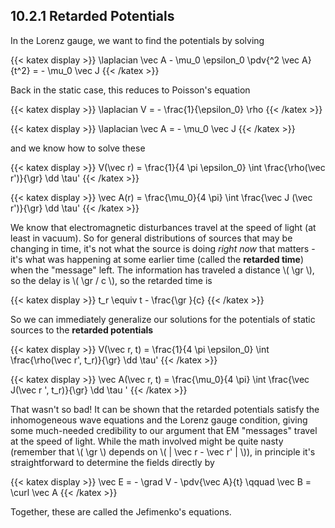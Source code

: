 ## 10.2.1 Retarded Potentials

In the Lorenz gauge, we want to find the potentials by solving 


{{< katex display >}}
\laplacian \vec A - \mu_0 \epsilon_0 \pdv{^2 \vec A}{t^2} = - \mu_0 \vec J
{{< /katex >}}


Back in the static case, this reduces to Poisson's equation

{{< katex display >}}
\laplacian V = - \frac{1}{\epsilon_0} \rho
{{< /katex >}}


{{< katex display >}}
\laplacian \vec A = - \mu_0 \vec J
{{< /katex >}}


and we know how to solve these

{{< katex display >}}
V(\vec r) = \frac{1}{4 \pi \epsilon_0} \int \frac{\rho(\vec r')}{\gr} \dd \tau' 
{{< /katex >}}



{{< katex display >}}
\vec A(r) = \frac{\mu_0}{4 \pi} \int \frac{\vec J (\vec r')}{\gr} \dd \tau' 
{{< /katex >}}


We know that electromagnetic disturbances travel at the speed of light (at least in vacuum). So for general distributions of sources that may be changing in time, it's not what the source is doing _right now_ that matters - it's what was happening at some earlier time (called the __retarded time__) when the "message" left. The information has traveled a distance \\( \gr \\), so the delay is \\( \gr / c \\), so the retarded time is

{{< katex display >}}
t_r \equiv t - \frac{\gr }{c}
{{< /katex >}}

So we can immediately generalize our solutions for the potentials of static sources to the __retarded potentials__

{{< katex display >}}
V(\vec r, t) = \frac{1}{4 \pi \epsilon_0} \int \frac{\rho(\vec r', t_r)}{\gr} \dd \tau'
{{< /katex >}}


{{< katex display >}}
\vec A(\vec r, t) = \frac{\mu_0}{4 \pi} \int \frac{\vec J(\vec r ', t_r)}{\gr} \dd \tau '
{{< /katex >}}


That wasn't so bad! It can be shown that the retarded potentials satisfy the inhomogeneous wave equations and the Lorenz gauge condition, giving some much-needed credibility to our argument that EM "messages" travel at the speed of light. While the math involved might be quite nasty (remember that \\( \gr \\) depends on \\( | \vec r - \vec r' | \\)), in principle it's straightforward to determine the fields directly by

{{< katex display >}}
\vec E = - \grad V - \pdv{\vec A}{t} \qquad \vec B = \curl \vec A
{{< /katex >}}


Together, these are called the Jefimenko's equations.

